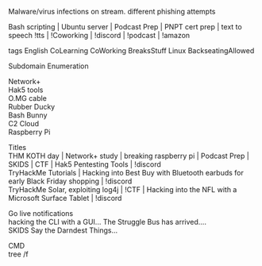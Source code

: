 Malware/virus infections on stream. different phishing attempts

Bash scripting | Ubuntu server | Podcast Prep | PNPT cert prep | text to speech !tts | !Coworking | !discord | !podcast | !amazon

tags
English CoLearning CoWorking BreaksStuff Linux BackseatingAllowed 

  
Subdomain Enumeration

  
  
Network+  
Hak5 tools  
O.MG cable  
Rubber Ducky  
Bash Bunny  
C2 Cloud  
Raspberry Pi  
  
  
Titles  
THM KOTH day | Network+ study | breaking raspberry pi | Podcast Prep | SKIDS | CTF | Hak5 Pentesting Tools | !discord  
TryHackMe Tutorials | Hacking into Best Buy with Bluetooth earbuds for early Black Friday shopping | !discord  
TryHackMe Solar, exploiting log4j | !CTF | Hacking into the NFL with a Microsoft Surface Tablet | !discord  
  
Go live notifications  
hacking the CLI with a GUI...
The Struggle Bus has arrived....  
SKIDS Say the Darndest Things...  
  
CMD  
tree /f